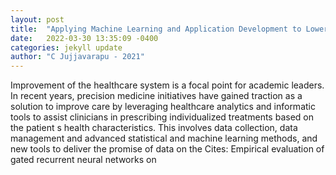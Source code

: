 ```yaml
---
layout: post
title:  "Applying Machine Learning and Application Development to Lower Back Pain and Genetic Medicine"
date:   2022-03-30 13:35:09 -0400
categories: jekyll update
author: "C Jujjavarapu - 2021"
---
```

Improvement of the healthcare system is a focal point for academic leaders. In recent years, precision medicine initiatives have gained traction as a solution to improve care by leveraging healthcare analytics and informatic tools to assist clinicians in prescribing individualized treatments based on the patient s health characteristics. This involves data collection, data management and advanced statistical and machine learning methods, and new tools to deliver the promise of data on the Cites: Empirical evaluation of gated recurrent neural networks on